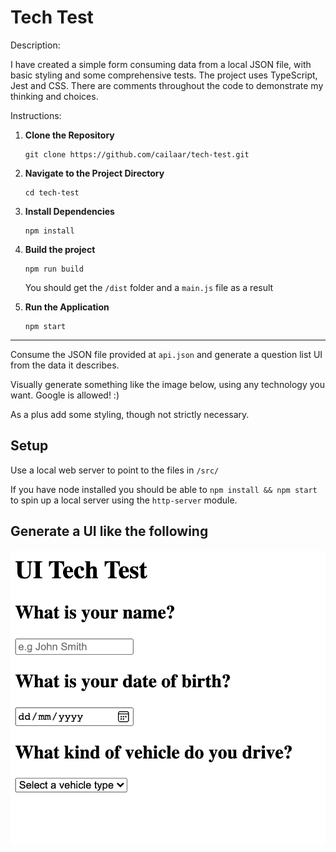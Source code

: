# Tech Test

Description:

I have created a simple form consuming data from a local JSON file, with basic styling and some comprehensive tests. The project uses TypeScript, Jest and CSS. There are comments throughout the code to demonstrate my thinking and choices.

Instructions:

1. **Clone the Repository**

   ```
   git clone https://github.com/cailaar/tech-test.git
   ```

2. **Navigate to the Project Directory**

   ```
   cd tech-test
   ```

3. **Install Dependencies**

   ```
   npm install
   ```

4. **Build the project**

   ```
   npm run build
   ```

   You should get the `/dist` folder and a `main.js` file as a result

5. **Run the Application**
   ```
   npm start
   ```

---

Consume the JSON file provided at `api.json` and generate a question list UI from the data it describes.

Visually generate something like the image below, using any technology you want. Google is allowed! :)

As a plus add some styling, though not strictly necessary.

## Setup

Use a local web server to point to the files in `/src/`

If you have node installed you should be able to `npm install && npm start` to spin up a local server using the `http-server` module.

## Generate a UI like the following

![](./ui.png)
